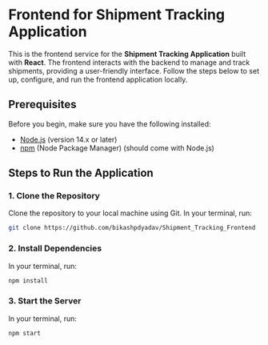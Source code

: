 # Frontend for Shipment Tracking Application

This is the frontend service for the **Shipment Tracking Application** built with **React**. The frontend interacts with the backend to manage and track shipments, providing a user-friendly interface. Follow the steps below to set up, configure, and run the frontend application locally.

## Prerequisites

Before you begin, make sure you have the following installed:
- [Node.js](https://nodejs.org/) (version 14.x or later)
- [npm](https://www.npmjs.com/) (Node Package Manager) (should come with Node.js)

## Steps to Run the Application

### 1. Clone the Repository
Clone the repository to your local machine using Git. In your terminal, run:

```bash
git clone https://github.com/bikashpdyadav/Shipment_Tracking_Frontend
```

### 2. Install Dependencies
In your terminal, run:

```bash
npm install
```

### 3. Start the Server
In your terminal, run:

```bash
npm start
```